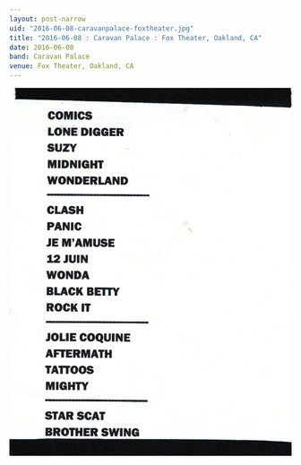 ```yaml
---
layout: post-narrow
uid: "2016-06-08-caravanpalace-foxtheater.jpg"
title: "2016-06-08 : Caravan Palace : Fox Theater, Oakland, CA"
date: 2016-06-08
band: Caravan Palace
venue: Fox Theater, Oakland, CA
---
```


<div class="showcase">
  <img src="/img/2016/06/20160608-CaravanPalace-FoxTheater.jpg" alt="2016-06-08-caravanpalace-foxtheater.jpg">
</div>
